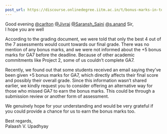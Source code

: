 ```yaml
---
post_url: https://discourse.onlinedegree.iitm.ac.in/t/bonus-marks-in-tds-for-jan-25/172246/16
---
```

Good evening [@carlton](/u/carlton) [@Jivraj](/u/jivraj) [@Saransh\_Saini](/u/saransh_saini) [@s.anand](/u/s.anand) Sir,  
I hope you are well

According to the grading document, we were told that only the best 4 out of the 7 assessments would count towards our final grade. There was no mention of any bonus marks, and we were not informed about the +5 bonus marks for GA7 before the deadline. Because of other academic commitments like Project 2, some of us couldn’t complete GA7.

Recently, we found out that some students received an email saying they’ve been given +5 bonus marks for GA7, which directly affects their final score and possibly their overall grade. Since this information wasn’t shared earlier, we kindly request you to consider offering an alternative way for those who missed GA7 to earn the bonus marks. This could be through a submission review or another form of assessment.

We genuinely hope for your understanding and would be very grateful if you could provide a chance for us to earn the bonus marks too.

Best regards,  
Palaash V. Upadhyay